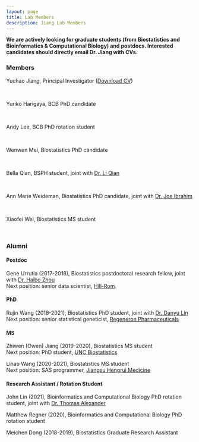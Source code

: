 ```yaml
---
layout: page
title: Lab Members
description: Jiang Lab Members
---
```


**We are actively looking for graduate students (from Biostatistics and Bioinformatics & Computational Biology) and postdocs. Interested candidates should directly email Dr. Jiang with CVs.**

### Members

Yuchao Jiang, Principal Investigator (<a href="https://www.dropbox.com/s/re2aqb8qztxveb9/CV_Yuchao_Jiang.pdf?dl=0" title="Download CV as PDF">Download CV</a>) 

<br/>

Yuriko Harigaya, BCB PhD candidate

<br/>

Andy Lee, BCB PhD rotation student

<br/>

Wenwen Mei, Biostatistics PhD candidate

<br/>

Bella Qian, BSPH student, joint with [Dr. Li Qian](https://uncliqian.web.unc.edu/)

<br/>

Ann Marie Weideman, Biostatistics PhD candidate, joint with [Dr. Joe Ibrahim](https://sph.unc.edu/adv_profile/joseph-g-ibrahim-phd/)

<br/>

Xiaofei Wei, Biostatistics MS student

<br/>



### Alumni

#### Postdoc
Gene Urrutia (2017-2018), Biostatistics postdoctoral research fellow, joint with [Dr. Haibo Zhou](http://sph.unc.edu/adv_profile/haibo-zhou-phd/) <br/>
Next position: senior data scientist, [Hill-Rom](https://www.hill-rom.com/usa/).

#### PhD
Rujin Wang (2018-2021), Biostatistics PhD student, joint with [Dr. Danyu Lin](https://sph.unc.edu/adv_profile/danyu-lin-phd/) <br/>
Next position: senior statistical geneticist, [Regeneron Pharmaceuticals](https://www.regeneron.com/)

#### MS
Zhiwen (Owen) Jiang (2019-2020), Biostatistics MS student <br/>
Next position: PhD student, [UNC Biostatistics](https://sph.unc.edu/bios/biostatistics/)

Lihao Wang (2020-2021), Biostatistics MS student <br/>
Next position: SAS programmer, [Jiangsu Hengrui Medicine](http://www.hrs.com.cn/)

#### Research Assistant / Rotation Student
John Lin (2021), Bioinformatics and Computational Biology PhD rotation student, joint with [Dr. Thomas Alexander](https://unclineberger.org/directory/thomas-alexander/) <br/>

Matthew Regner (2020), Bioinformatics and Computational Biology PhD rotation student <br/>

Meichen Dong (2018-2019), Biostatistics Graduate Research Assistant <br/>
